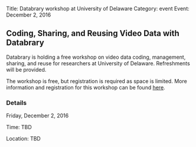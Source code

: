 Title: Databrary workshop at University of Delaware
Category: event
Event: December 2, 2016

## Coding, Sharing, and Reusing Video Data with Databrary

Databrary is holding a free workshop on video data coding, management, sharing, and reuse for researchers at University of Delaware. 
Refreshments will be provided. 

The workshop is free, but registration is required as space is limited. 
More information and registration for this workshop can be found [here](https://goo.gl/forms/lLRjQbLPzq6bFkNL2).

### Details
Friday, December 2, 2016

Time: TBD

Location: TBD
